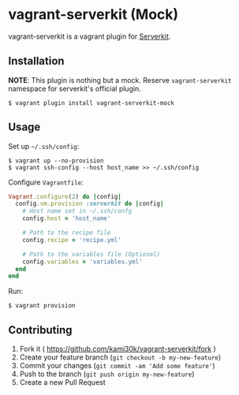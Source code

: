 # vagrant-serverkit (Mock)

vagrant-serverkit is a vagrant plugin for [Serverkit](https://github.com/r7kamura/serverkit/).

## Installation

**NOTE**: This plugin is nothing but a mock. Reserve `vagrant-serverkit` namespace for serverkit's official plugin.

```
$ vagrant plugin install vagrant-serverkit-mock
```

## Usage

Set up `~/.ssh/config`:

```
$ vagrant up --no-provision
$ vagrant ssh-config --host host_name >> ~/.ssh/config
```

Configure `Vagrantfile`:

```ruby
Vagrant.configure(2) do |config|
  config.vm.provision :serverkit do |config|
    # Host name set in ~/.ssh/confg
    config.host = 'host_name'

    # Path to the recipe file
    config.recipe = 'recipe.yml'

    # Path to the variables file (Optional)
    config.variables = 'variables.yml'
  end
end
```

Run:

```
$ vagrant provision
```

## Contributing

1. Fork it ( https://github.com/kami30k/vagrant-serverkit/fork )
2. Create your feature branch (`git checkout -b my-new-feature`)
3. Commit your changes (`git commit -am 'Add some feature'`)
4. Push to the branch (`git push origin my-new-feature`)
5. Create a new Pull Request
